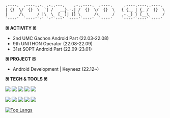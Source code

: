 ```
.----.  .----..-. .-..---.    .-..----.  .----.     .----.----..----. 
| {}  \/  {}  \  `| /   __}.-.| /  {}  \/  {}  \   { {__ | {_ /  {}  \
|     /\      / |\  \  {_ }| {} \      /\      /   .-._} } {__\      /
`----'  `----'`-' `-'`---' `----'`----'  `----'    `----'`----'`----' 
```

**ꕤ ACTIVITY ꕤ**
- 2nd UMC Gachon Android Part (22.03-22.08)
- 9th UNITHON Operator (22.08-22.09)
- 31st SOPT Android Part (22.09-23.01)


**ꕤ PROJECT ꕤ**
- Android Development | Keyneez (22.12~)


**ꕤ TECH & TOOLS ꕤ**

<img src="https://img.shields.io/badge/Andoird-3DDC84?style=for-the-badge&logo=Android&logoColor=white"> <img src="https://img.shields.io/badge/Kotlin-7F52FF?style=for-the-badge&logo=Kotlin&logoColor=white"> <img src="https://img.shields.io/badge/C-A8B9CC?style=for-the-badge&logo=C&logoColor=white"> <img src="https://img.shields.io/badge/HTML5-E34F26?style=for-the-badge&logo=HTML5&logoColor=white"> <img src="https://img.shields.io/badge/CSS3-1572B6?style=for-the-badge&logo=CSS3&logoColor=white">

<img src="https://img.shields.io/badge/github-181717?style=for-the-badge&logo=github&logoColor=white"> <img src="https://img.shields.io/badge/Slack-4A154B?style=for-the-badge&logo=slack&logoColor=white"> <img src="https://img.shields.io/badge/notion-000000?style=for-the-badge&logo=notion&logoColor=white"> <img src="https://img.shields.io/badge/Discord-5865F2?style=for-the-badge&logo=discord&logoColor=white"> <img src="https://img.shields.io/badge/Figma-F24E1E?style=for-the-badge&logo=figma&logoColor=white">

[![Top Langs](https://github-readme-stats.vercel.app/api/top-langs/?username=dongjooSEO&layout=compact)](https://github.com/dongjooSEO/github-readme-stats)
